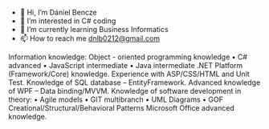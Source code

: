 - 👋 Hi, I’m Dániel Bencze
- 👀 I’m interested in C# coding
- 🌱 I’m currently learning Business Informatics
- 📫 How to reach me dnlb0212@gmail.com

Information knowledge:
Object - oriented programming knowledge
  • C# advanced
  • JavaScript intermediate
  • Java intermediate
.NET Platform (Framework/Core) knowledge.
Experience with ASP/CSS/HTML and Unit Test.
Knowledge of SQL database – EntityFramework.
Advanced knowledge of WPF – Data binding/MVVM.
Knowledge of software development in theory:
  • Agile models
  • GIT multibranch
  • UML Diagrams
  • GOF Creational/Structural/Behavioral Patterns
Microsoft Office advanced knowledge.

<!---
dnlb1/dnlb1 is a ✨ special ✨ repository because its `README.md` (this file) appears on your GitHub profile.
You can click the Preview link to take a look at your changes.
--->
